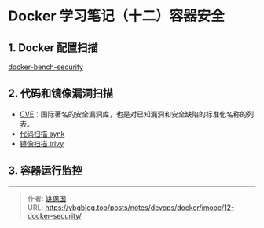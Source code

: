 # Docker 学习笔记（十二）容器安全


## 1. Docker 配置扫描

[docker-bench-security](https://github.com/docker/docker-bench-security)

## 2. 代码和镜像漏洞扫描

- [CVE](https://cve.mitre.org/)：国际著名的安全漏洞库，也是对已知漏洞和安全缺陷的标准化名称的列表。
- [代码扫描 synk](https://snyk.io/)
- [镜像扫描 trivy](https://github.com/aquasecurity/trivy)

## 3. 容器运行监控


---

> 作者: [姚保国](https://ybgblog.top)  
> URL: https://ybgblog.top/posts/notes/devops/docker/imooc/12-docker-security/  

